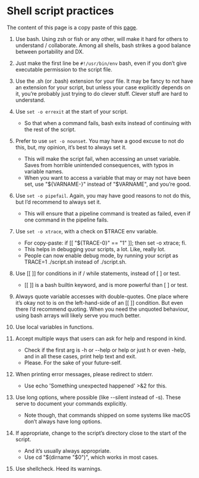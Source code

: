 # Shell script practices

The content of this page is a copy paste of this [page](https://sharats.me/posts/shell-script-best-practices/).


1. Use bash. Using zsh or fish or any other, will make it hard for others to understand / collaborate. Among all shells, bash strikes a good balance between portability and DX.

2. Just make the first line be `#!/usr/bin/env` bash, even if you don’t give executable permission to the script file.

3. Use the .sh (or .bash) extension for your file. It may be fancy to not have an extension for your script, but unless your case explicitly depends on it, you’re probably just trying to do clever stuff. Clever stuff are hard to understand.

4. Use `set -o errexit` at the start of your script.
    * So that when a command fails, bash exits instead of continuing with the rest of the script.

5. Prefer to use `set -o nounset`. You may have a good excuse to not do this, but, my opinion, it’s best to always set it.
    * This will make the script fail, when accessing an unset variable. Saves from horrible unintended consequences, with typos in variable names.
    * When you want to access a variable that may or may not have been set, use "${VARNAME-}" instead of "$VARNAME", and you’re good.

6. Use `set -o pipefail`. Again, you may have good reasons to not do this, but I’d recommend to always set it.
    * This will ensure that a pipeline command is treated as failed, even if one command in the pipeline fails.

7. Use `set -o xtrace`, with a check on $TRACE env variable.
    * For copy-paste: if [[ "${TRACE-0}" == "1" ]]; then set -o xtrace; fi.
    * This helps in debugging your scripts, a lot. Like, really lot.
    * People can now enable debug mode, by running your script as TRACE=1 ./script.sh instead of ./script.sh.

8. Use [[ ]] for conditions in if / while statements, instead of [ ] or test.
    * [[ ]] is a bash builtin keyword, and is more powerful than [ ] or test.

9. Always quote variable accesses with double-quotes.
        One place where it’s okay not to is on the left-hand-side of an [[ ]] condition. But even there I’d recommend quoting.
        When you need the unquoted behaviour, using bash arrays will likely serve you much better.

10. Use local variables in functions.

11. Accept multiple ways that users can ask for help and respond in kind.
    * Check if the first arg is -h or --help or help or just h or even -help, and in all these cases, print help text and exit.
    * Please. For the sake of your future-self.

12. When printing error messages, please redirect to stderr.
    * Use echo 'Something unexpected happened' >&2 for this.

13. Use long options, where possible (like --silent instead of -s). These serve to document your commands explicitly.
    * Note though, that commands shipped on some systems like macOS don’t always have long options.

14. If appropriate, change to the script’s directory close to the start of the script.
    * And it’s usually always appropriate.
    * Use cd "$(dirname "$0")", which works in most cases.

15. Use shellcheck. Heed its warnings.
